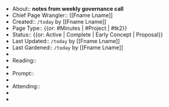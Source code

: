 - About:: __notes from weekly governance call__
- Chief Page Wrangler:: [[Fname Lname]]
- Created:: `/today` by [[Fname Lname]]
- Page Type:: {{or: #Minutes | #Project | #tk2}}
- Status:: {{or: Active | Complete | Early Concept | Proposal}}
- Last Updated:: `/today` by [[Fname Lname]]
- Last Gardened:: `/today` by [[Fname Lname]]
- 
- Reading::
- 
- Prompt::
- 
- Attending::
- 
- 
